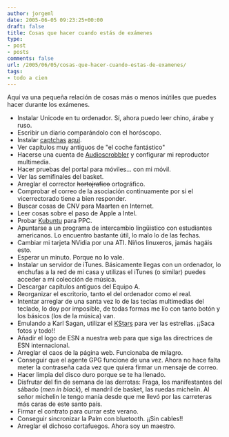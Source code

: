 ```yaml
---
author: jorgeml
date: 2005-06-05 09:23:25+00:00
draft: false
title: Cosas que hacer cuando estás de exámenes
type: 
- post
- posts
comments: false
url: /2005/06/05/cosas-que-hacer-cuando-estas-de-examenes/
tags:
- todo a cien
---
```


Aquí va una pequeña relación de cosas más o menos inútiles que puedes hacer durante los exámenes.

* Instalar Unicode en tu ordenador. Sí, ahora puedo leer chino, árabe y ruso.
* Escribir un diario comparándolo con el horóscopo.
* Instalar [captchas](http://es.wikipedia.org/wiki/Captcha) [aquí](http://www.jorgeml.net/wp-login.php?action=register).
* Ver capítulos muy antiguos de "el coche fantástico"
* Hacerse una cuenta de [Audioscrobbler](http://www.audioscrobbler.com/user/jorgeml/) y configurar mi reproductor multimedia.
* Hacer pruebas del portal para móviles... con mi móvil.
* Ver las semifinales del basket.
* Arreglar el corrector ~~hortojrafico~~ ortográfico.
* Comprobar el correo de la asociación continuamente por si el vicerrectorado tiene a bien responder.
* Buscar cosas de CNV para Maarten en Internet.
* Leer cosas sobre el paso de Apple a Intel.
* Probar [Kubuntu](http://www.kubuntu.org) para PPC.
* Apuntarse a un programa de intercambio lingüistico con estudiantes americanos. Lo encuentro bastante útil, lo malo lo de las fechas.
* Cambiar mi tarjeta NVidia por una ATI. Niños linuxeros, jamás hagáis esto.
* Esperar un minuto. Porque no lo vale.
* Instalar un servidor de iTunes. Básicamente llegas con un ordenador, lo enchufas a la red de mi casa y utilizas el iTunes (o similar) puedes acceder a mi colección de música.
* Descargar capítulos antiguos del Equipo A.
* Reorganizar el escritorio, tanto el del ordenador como el real.
* Intentar arreglar de una santa vez lo de las teclas multimedias del teclado, lo doy por imposible, de todas formas me lío con tanto botón y los básicos (los de la música) van.
* Emulando a Karl Sagan, utilizar el [KStars](http://edu.kde.org/kstars/) para ver las estrellas. ¡¡Saca fotos y todo!!
* Añadir el logo de ESN a nuestra web para que siga las directrices de ESN internacional.
* Arreglar el caos de la página web. Funcionaba de milagro.
* Conseguir que el agente GPG funcione de una vez. Ahora no hace falta meter la contraseña cada vez que quiera firmar un mensaje de correo.
* Hacer limpia del disco duro porque se te ha llenado.
* Disfrutar del fin de semana de las derrotas: Fraga, los manifestantes del sábado (_men in black_), el mandril de basket, las ruedas michelin. Al señor michelin le tengo manía desde que me llevó por las carreteras más caras de este santo país.
* Firmar el contrato para currar este verano.
* Conseguir sincronizar la Palm con bluetooth. ¡¡Sin cables!!
* Arreglar el dichoso cortafuegos. Ahora soy un maestro.

